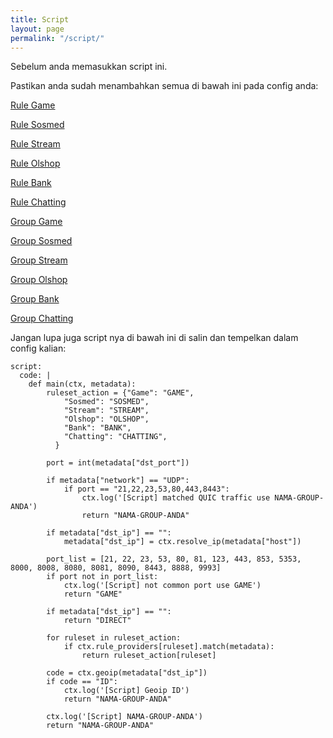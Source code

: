 ```yaml
---
title: Script
layout: page
permalink: "/script/"
---
```


Sebelum anda memasukkan script ini.

Pastikan anda sudah menambahkan semua di bawah ini pada config anda:

[Rule Game](/game/)

[Rule Sosmed](/sosmed/)

[Rule Stream](/stream/)

[Rule Olshop](/olshop/)

[Rule Bank](/bank/)

[Rule Chatting](/chatting/)

[Group Game](/group-game/)

[Group Sosmed](/group-sosmed/)

[Group Stream](/group-stream/)

[Group Olshop](/group-olshop/)

[Group Bank](/group-bank/)

[Group Chatting](/group-chatting/)

Jangan lupa juga script nya di bawah ini di salin dan tempelkan dalam config kalian:

```
script:
  code: |
    def main(ctx, metadata):
        ruleset_action = {"Game": "GAME",
            "Sosmed": "SOSMED",
            "Stream": "STREAM",
            "Olshop": "OLSHOP",
            "Bank": "BANK",
            "Chatting": "CHATTING",
          }

        port = int(metadata["dst_port"])

        if metadata["network"] == "UDP":
            if port == "21,22,23,53,80,443,8443":
                ctx.log('[Script] matched QUIC traffic use NAMA-GROUP-ANDA')
                return "NAMA-GROUP-ANDA"

        if metadata["dst_ip"] == "":
            metadata["dst_ip"] = ctx.resolve_ip(metadata["host"])

        port_list = [21, 22, 23, 53, 80, 81, 123, 443, 853, 5353, 8000, 8008, 8080, 8081, 8090, 8443, 8888, 9993]
        if port not in port_list:
            ctx.log('[Script] not common port use GAME')
            return "GAME"

        if metadata["dst_ip"] == "":
            return "DIRECT"

        for ruleset in ruleset_action:
            if ctx.rule_providers[ruleset].match(metadata):
                return ruleset_action[ruleset]

        code = ctx.geoip(metadata["dst_ip"])
        if code == "ID":
            ctx.log('[Script] Geoip ID')
            return "NAMA-GROUP-ANDA"

        ctx.log('[Script] NAMA-GROUP-ANDA')
        return "NAMA-GROUP-ANDA"
```